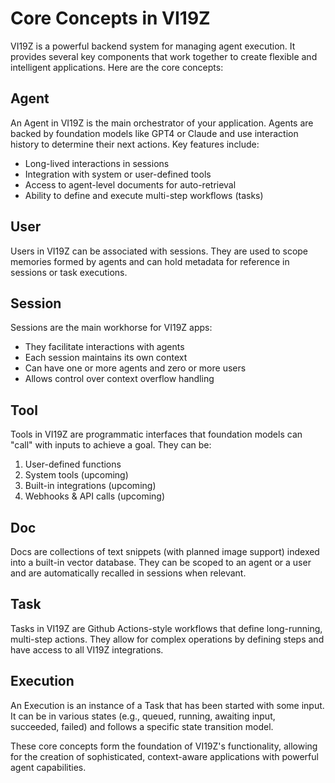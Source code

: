 # Core Concepts in VI19Z

VI19Z is a powerful backend system for managing agent execution. It provides several key components that work together to create flexible and intelligent applications. Here are the core concepts:

## Agent

An Agent in VI19Z is the main orchestrator of your application. Agents are backed by foundation models like GPT4 or Claude and use interaction history to determine their next actions. Key features include:

- Long-lived interactions in sessions
- Integration with system or user-defined tools
- Access to agent-level documents for auto-retrieval
- Ability to define and execute multi-step workflows (tasks)

## User

Users in VI19Z can be associated with sessions. They are used to scope memories formed by agents and can hold metadata for reference in sessions or task executions.

## Session

Sessions are the main workhorse for VI19Z apps:
- They facilitate interactions with agents
- Each session maintains its own context
- Can have one or more agents and zero or more users
- Allows control over context overflow handling

## Tool

Tools in VI19Z are programmatic interfaces that foundation models can "call" with inputs to achieve a goal. They can be:
1. User-defined functions
2. System tools (upcoming)
3. Built-in integrations (upcoming)
4. Webhooks & API calls (upcoming)

## Doc

Docs are collections of text snippets (with planned image support) indexed into a built-in vector database. They can be scoped to an agent or a user and are automatically recalled in sessions when relevant.

## Task

Tasks in VI19Z are Github Actions-style workflows that define long-running, multi-step actions. They allow for complex operations by defining steps and have access to all VI19Z integrations.

## Execution

An Execution is an instance of a Task that has been started with some input. It can be in various states (e.g., queued, running, awaiting input, succeeded, failed) and follows a specific state transition model.

These core concepts form the foundation of VI19Z's functionality, allowing for the creation of sophisticated, context-aware applications with powerful agent capabilities.
